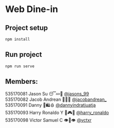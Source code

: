 # Web Dine-in

## Project setup
```
npm install
```

## Run project
```
npm run serve
```

## Members:
535170081   Jason Su 😴💤🛌         [@jasons_99](https://instagram.com/jasons_99) <br/>
535170082   Jacob Andrean 🎵🎸🎹    [@jacobandrean_](https://instagram.com/jacobandrean_) <br/>
535170091   Danny 🍜🛍🩸             [@dannyindratjuatja](https://instagram.com/dannyindratjuatja) <br/>
535170093   Harry Ronaldo Y 🍕🎮👾  [@harry_ronaldo](https://instagram.com/harry_ronaldo) <br/>
535170098   Victor Samuel C 👁👄👁   [@vctxr](https://instagram.com/vctxr)<br/>

